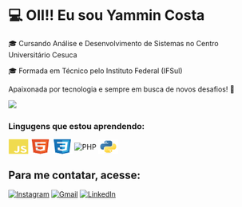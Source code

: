 

<body>
  <div class="container">
    <div class="profile">
      <h1>💻 OII!! Eu sou Yammin Costa</h1>
      <p>🎓 Cursando Análise e Desenvolvimento de Sistemas no Centro Universitário Cesuca</p>
      <p>🎓 Formada em Técnico pelo Instituto Federal (IFSul)</p>
      <p>Apaixonada por tecnologia e sempre em busca de novos desafios! 🚀</p>
    </div>
    <div class="github-stats">
      <a href="https://github.com/YasminAssisCosta">
        <img src="https://github-readme-stats.vercel.app/api/top-langs/?username=YasminAssisCosta&layout=compact&langs_count=5&theme=dracula"/>
      </a>
    </div>
  </div>

### Lingugens que estou aprendendo:

  <div class="technologies">
    <img align="center" height="30" width="40" src="https://raw.githubusercontent.com/devicons/devicon/master/icons/javascript/javascript-plain.svg" height="30" width="40" alt="Javascript">
    <img align="center" height="30" width="40" src="https://raw.githubusercontent.com/devicons/devicon/master/icons/html5/html5-original.svg" height="30" width="40" alt="HTML">
    <img align="center" height="30" width="40"src="https://raw.githubusercontent.com/devicons/devicon/master/icons/css3/css3-original.svg" height="30" width="40" alt="CSS">
    <img align="center" height="30" width="40" src="https://cdn.jsdelivr.net/gh/devicons/devicon/icons/php/php-original.svg" height="30" width="40" alt="PHP">
    <img align="center" height="30" width="40" src="https://raw.githubusercontent.com/devicons/devicon/master/icons/python/python-original.svg" alt="PYTHON">
  </div>
  
###
  <div class="contact">
    <h2>Para me contatar, acesse:</h2>
    <a href="https://www.instagram.com/yasmi_assis/" target="_blank"><img src="https://img.shields.io/badge/-Instagram-%23E4405F?style=for-the-badge&logo=instagram&logoColor=white" alt="Instagram"></a>
    <a href="mailto:assisyasmin593@gmail.com"><img src="https://img.shields.io/badge/-Gmail-%23333?style=for-the-badge&logo=gmail&logoColor=white" alt="Gmail"></a>
    <a href="https://www.linkedin.com/in/yasmin-assis-47072920a/" target="_blank"><img src="https://img.shields.io/badge/-LinkedIn-%230077B5?style=for-the-badge&logo=linkedin&logoColor=white" alt="LinkedIn"></a>
  </div>

